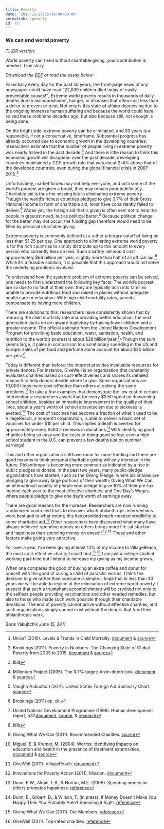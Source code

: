 ```yaml
---
title: Poverty
date: '2015-11-25T15:48:06+00:00'
permalink: /poverty
id: 70
---
```

### We can end world poverty

*TL;DR version:*

World poverty can’t end without charitable giving, your contribution is needed. True story.

*Download the [PDF](/pdf/WeCanEndWorldPoverty.pdf) or read the essay below:*

Essentially every day for the past 50 years, the front-page news of any newspaper could have read “22,000 children died today of easily preventable causes!”[^1] Extreme world poverty results in thousands of daily deaths due to malnourishment, hunger, or diseases that often cost less than a dollar to prevent or treat. Not only is this state of affairs depressing due to the ongoing immense human suffering and because the world could have solved these problems decades ago, but also because still, not enough is being done.

On the bright side, extreme poverty can be eliminated, and 30 years is a reasonable, if not a conservative, timeframe. Substantial progress has already occurred due to economic growth in the developing countries: researchers estimate that the number of people living in extreme poverty was nearly halved in the past decade.[^2] And there is little reason to think this economic growth will disappear: over the past decade, developing countries maintained a GDP growth rate that was about 2-4% above that of the developed countries, even during the global financial crisis in 2007-2010.[^3]

Unfortunately, market forces may not help everyone, and until some of the world’s poorest are given a boost, they may remain poor indefinitely. Charitable aid is thus the missing link in eliminating extreme poverty. Though the world’s richest countries pledged to give 0.7% of their Gross National Income in form of charitable aid, most have consistently failed to deliver.[^4] Worse yet, the foreign aid that is given is often sent not to help the people in greatest need, but as political barter.[^5] Because political change for the better may not occur, the funding gap therefore would need to be filled by personal charitable giving.

Extreme poverty is commonly defined at a rather arbitrary cutoff of living on less than $1.25 per day. One approach to eliminating extreme world poverty is for the rich countries to simply distribute up to this amount to every person who currently lives on less. Such a safety net would cost approximately $66 billion per year, slightly more than half of all official aid.[^6] While it’s a feasible solution, it is possible that this approach would not solve the underlying problems involved.

To understand how the systemic problem of extreme poverty can be solved, one needs to first understand the following key facts. The world’s poorest are so due to no fault of their own: they are typically born into families unable to provide nutritious food and raised in places without adequate health care or education. With high child mortality rates, parents compensate by having more children.

There are solutions to this: researchers have consistently shown that by reducing the child mortality rate and providing better education, the next generation starts on an upward trajectory by having fewer children and a greater income. The official estimate from the United Nations Development Program for providing basic education, water, sanitation, health, and nutrition to the world’s poorest is about $28 billion/year.[^7]>Though the sum seems large, it pales in comparison to discretionary spending in the US and Europe: sales of pet food and perfume alone account for about $30 billion per year.[^8]

Today is different than before: the internet provides invaluable resources for private donors. For instance, GiveWell is an organization that constantly evaluates charities based on cost-effectiveness and shares its detailed research to help donors decide where to give. Some organizations are 10,000 times more cost-effective than others at solving the same problems.[^9] To take a few examples that demonstrate the low cost of certain interventions: researchers assert that for every $3.50 spent on deworming school children, besides an immediate improvement in the quality of their lives, about a year’s worth of school absenteeism due to sickness is averted.[^10] The cost of vaccines has become a fraction of what it used to be; VillageReach, a nonprofit organization, is able to deliver a basic set of vaccines for under $15 per child. This implies a death is averted for approximately every $500 it receives in donations.[^11] With identifying good charities being so easy and the costs of doing good so low, even a high school student in the U.S. can prevent a few deaths just on summer earnings!

This and other organizations still have room for more funding and there are good reasons to think personal charitable giving will only increase in the future. Philanthropy is becoming more common as indicated by a rise in public pledges to donate. In the past two years, many public-pledge organizations have started, such as the Giving Pledge, where billionaires are pledging to give away large portions of their wealth; Giving What We Can, an international society of people who pledge to give 10% of their pre-tax income each year to the most effective charities; and One Day’s Wages, where people pledge to give one day’s worth of earnings away.

There are good reasons for the increase. Researchers are now running randomized controlled trials to discover which philanthropic interventions work best and to what extent; this has provided much-needed credibility to some charitable aid.[^12] Other researchers have discovered what many have always believed: spending money on others brings more life satisfaction and happiness than spending money on oneself.[^13] [^14] These and other factors make giving very attractive.

For over a year, I’ve been giving at least 10% of my income to VillageReach, the most cost-effective charity I could find.[^15] [^16] I am just a college student working part-time but I intend to increase my giving as my income grows.

When one compares the good of buying an extra coffee and donut for oneself with the good of curing a child of parasitic worms, I think the decision to give rather than consume is simple. I hope that in less than 30 years we will be able to rejoice at the elimination of extreme world poverty. I suspect that such a triumphant accomplishment will be credited not only to the selfless people providing vaccinations and other needed remedies, but also to those who made such work possible through their charitable donations. The end of poverty cannot arrive without effective charities, and such organizations simply cannot exist without the donors that fund their philanthropic work.

Boris Yakubchik
*June 15, 2011*

[^1]: Unicef (2010). Levels & Trends in Child Mortality. [document](http://www.unicef.org/media/files/UNICEF_Child_mortality_for_web_0831.pdf) & [source](http://www.unicef.org/media/media_56045.html)

[^2]: Brookings (2011). Poverty in Numbers: The Changing State of Global Poverty from 2005 to 2015. [document](http://www.brookings.edu/~/media/Files/rc/papers/2011/01_global_poverty_chandy/01_global_poverty_chandy.pdf) & [source](http://www.brookings.edu/papers/2011/01_global_poverty_chandy.aspx)

[^3]: Ibid

[^4]: Millenium Project (2005). The 0.7% target: An in-depth look. [document](http://www.unmillenniumproject.org/press/action7_oecd05.htm) & [source](http://www.unmillenniumproject.org/press/07.htm)

[^5]: Vaughn Aubuchon (2011). United States Foreign Aid Summary Chart. [source](http://www.vaughns-1-pagers.com/politics/us-foreign-aid.htm)

[^6]: Brookings (2011) op. cit.

[^7]: United Nations Development Programme (1998). Human development report, p37.[document](http://hdr.undp.org/en/media/hdr_1998_en_chap1.pdf), [source](http://hdr.undp.org/en/reports/global/hdr1998/), & [research](http://www.givingwhatwecan.org/the-problem/it-can-be-solved.php)

[^8]: Idib

[^9]: Giving What We Can (2011). Recommended Charities. [source](http://www.givingwhatwecan.org/resources/recommended-charities.php)

[^10]: Miguel, E. & Kremer, M. (2004). Worms: Identifying impacts on education and health in the presence of treatment externalities. [document](http://www.givewell.org/files/DWDA%202009/Interventions/Miguel%20and%20Kremer.pdf) & [source](http://www.givewell.org/international/charities/Deworm-the-World)

[^11]: GiveWell (2011). VillageReach. [document](http://www.givewell.org/international/top-charities/villagereach)

[^12]: Innovations for Poverty Action (2011). Mission. [document](http://www.poverty-action.org/about/mission)

[^13]: Dunn, E.W., Aknin, L.B., & Norton, M.E. (2008). Spending money on others promotes happiness. [reference](http://www.sciencemag.org/content/319/5870/1687.abstract)

[^14]: Dunn, E., Gilbert, D., & Wilson, T. (in press). If Money Doesn’t Make You Happy Then You Probably Aren’t Spending it Right. [reference](http://dunn.psych.ubc.ca/curriculum-vitae/)

[^15]: Giving What We Can (2011). Our Members. [reference](http://www.givingwhatwecan.org/about-us/our-members.php)

[^16]: GiveWell (2011). Top-rated charities. [reference](http://www.givewell.org/charities/top-charities)
